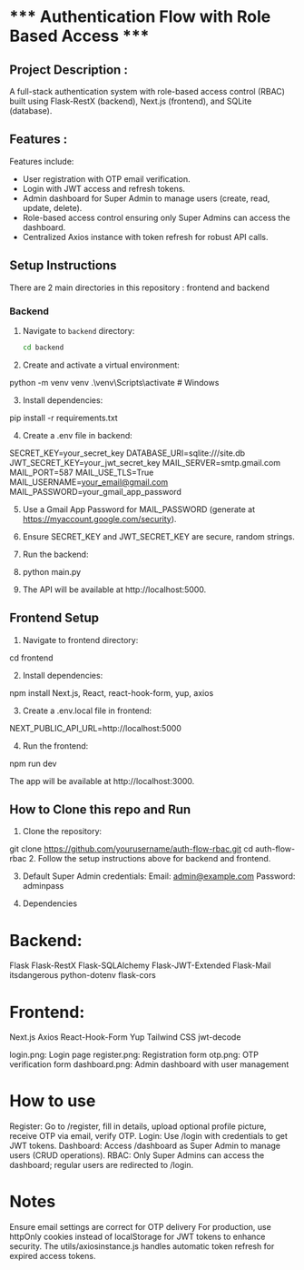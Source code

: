 # *** Authentication Flow with Role Based Access ***


## Project Description :
A full-stack authentication system with role-based access control (RBAC) built using Flask-RestX (backend), Next.js (frontend), and SQLite (database). 

## Features :

Features include:
- User registration with OTP email verification.
- Login with JWT access and refresh tokens.
- Admin dashboard for Super Admin to manage users (create, read, update, delete).
- Role-based access control ensuring only Super Admins can access the dashboard.
- Centralized Axios instance with token refresh for robust API calls.

## Setup Instructions

There are 2 main directories in this repository : frontend and backend

### Backend
1. Navigate to `backend` directory:
   ```bash
   cd backend

2. Create and activate a virtual environment:

python -m venv venv
.\venv\Scripts\activate  # Windows

3. Install dependencies:

pip install -r requirements.txt

4. Create a .env file in backend:

SECRET_KEY=your_secret_key
DATABASE_URI=sqlite:///site.db
JWT_SECRET_KEY=your_jwt_secret_key
MAIL_SERVER=smtp.gmail.com
MAIL_PORT=587
MAIL_USE_TLS=True
MAIL_USERNAME=your_email@gmail.com
MAIL_PASSWORD=your_gmail_app_password


5. Use a Gmail App Password for MAIL_PASSWORD (generate at https://myaccount.google.com/security).

6. Ensure SECRET_KEY and JWT_SECRET_KEY are secure, random strings.

7. Run the backend:

8. python main.py

9. The API will be available at http://localhost:5000.


## Frontend Setup

1. Navigate to frontend directory:

cd frontend

2. Install dependencies:

npm install
Next.js, React, react-hook-form, yup, axios

3. Create a .env.local file in frontend:

NEXT_PUBLIC_API_URL=http://localhost:5000

4. Run the frontend:

npm run dev

The app will be available at http://localhost:3000.

## How to Clone this repo and Run

1. Clone the repository:

git clone https://github.com/yourusername/auth-flow-rbac.git
cd auth-flow-rbac
2. Follow the setup instructions above for backend and frontend.

3. Default Super Admin credentials:
Email: admin@example.com
Password: adminpass

4. Dependencies

# Backend:

Flask
Flask-RestX
Flask-SQLAlchemy
Flask-JWT-Extended
Flask-Mail
itsdangerous
python-dotenv
flask-cors

# Frontend:

Next.js
Axios
React-Hook-Form
Yup
Tailwind CSS
jwt-decode



login.png: Login page
register.png: Registration form
otp.png: OTP verification form
dashboard.png: Admin dashboard with user management

# How to use 

Register: Go to /register, fill in details, upload optional profile picture, receive OTP via email, verify OTP.
Login: Use /login with credentials to get JWT tokens.
Dashboard: Access /dashboard as Super Admin to manage users (CRUD operations).
RBAC: Only Super Admins can access the dashboard; regular users are redirected to /login.

# Notes

Ensure email settings are correct for OTP delivery 
For production, use httpOnly cookies instead of localStorage for JWT tokens to enhance security.
The utils/axiosinstance.js handles automatic token refresh for expired access tokens.